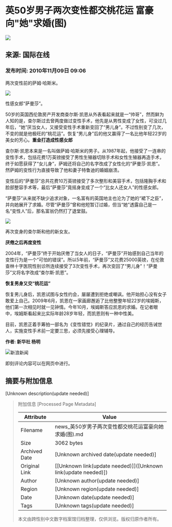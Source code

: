 # 英50岁男子两次变性都交桃花运 富豪向"她"求婚(图)

![](//n.sinaimg.cn/sinakd10200/360/w180h180/20221208/b0a9-96bff058837bb3a4d8d2d4bca94a4cdb.jpg)

## 来源: 国际在线

### 发布时间: 2010年11月09日 09:06

两次变性前的萨姆·哈斯米。

![](//www.sinaimg.cn/dy/o/2010-11-09/1289265086_il45rZ.jpg)

性感女郎“萨曼莎”。

50岁的英国西伦敦房产开发商查尔斯·凯恩从外表看起来就是一“帅哥”，然而鲜为人知的是，查尔斯过去曾两度做过变性手术，他先是从男性变成了女性，可没过几年后，“她”厌当女人，又接受变性手术重新变回了“男儿身”。不过性别变了几次，不变的就是他极旺的“桃花运”。恢复“男儿身”后的他又赢得了一名比他年轻22岁的美女的芳心。**重金打造成性感女郎**

查尔斯·凯恩本来是一名叫做萨姆·哈斯米的男子。从1987年起，他接受了一连串的变性手术，包括花费1万英镑接受了男性生殖器切除手术和女性生殖器再造手术，终于如愿获得了“女儿身”，萨姆还将自己的名字改成了女性化的“萨曼莎·凯恩”。然萨姆的变性行为直接导致了他和妻子特鲁迪的婚姻崩溃。

变性后的“萨曼莎”总共花费10万英镑接受了多次整形和美容手术，包括隆胸手术和脸部整容手术等，最后“萨曼莎”竟摇身变成了一个“比女人还女人”的性感女郎。

“萨曼莎”从来就不缺少追求对象，一名富有的英国地主也沦为了她的“裙下之臣”，并向她展开了求婚。尽管“萨曼莎”曾和他短暂订过婚，但当“她”透露自己是一名“变性人”后，那名富翁仍然打了退堂鼓。

![](//www.sinaimg.cn/dy/o/2010-11-09/1289265086_338rRo.jpg)

再次变身的查尔斯和他的新女友。

**厌倦之后再度变性**

2004年，“萨曼莎”终于开始厌倦了当女人的日子，“萨曼莎”开始感到自己当年的变性行为是一个“可怕的错误”。所以5年前，“萨曼莎”又花费25000英镑，在伦敦查林十字医院性别诊所连续接受了3次变性手术，再次变回了“男儿身”！“萨曼莎”又将名字改成“查尔斯·凯恩”。

**恢复男身又交“桃花运”**

恢复男儿身后，凯恩试图与女性约会，屡屡遭到拒绝或嘲讽。他开始担心没有女子敢爱上自己。2009年6月，凯恩在一家画廊邂逅了比他整整年轻22岁的埃姆斯，他们第一次相见时就一见钟情。今年10月，埃姆斯答应凯恩的求婚。在记者眼中，埃姆斯看起来比实际年龄28岁年轻，而凯恩则有一种中性美。

目前，凯恩正着手筹拍一部名为《变性错觉》的纪录片，通过自己的经历告诫世人，实施变性手术前一定要三思，必须先接受心理辅导。 

**作者: 新华社 杨明**

![新浪新闻](https://n.sinaimg.cn/default/80905340/20200331/sinalogo.png)

即刻评论内容可以在网页中进行。

## 摘要与附加信息

<!-- tcd_abstract -->
[Unknown description(update needed)]
<!-- tcd_abstract_end -->

> 附加信息 [Processed Page Metadata]
>
> | Attribute       | Value                                  |
> |-----------------|----------------------------------------|
> | Filename        | news_英50岁男子两次变性都交桃花运富豪向她求婚(图).md                             |
> | Size            | 3062 bytes                           |
> | Archived Date   | [Unknown archived date(update needed)]                             |
> | Original Link   | [[Unknown link(update needed)]]([Unknown link(update needed)])                       |
> | Author          | [Unknown author(update needed)]                               |
> | Region          | [Unknown region(update needed)]                               |
> | Date            | [Unknown date(update needed)]                                 |
> | Tags            | [Unknown tags(update needed)]                                 |
>
> 本文由跨性别中文数字档案馆归档整理，仅供浏览。版权归原作者所有。
>